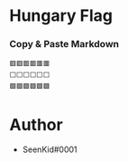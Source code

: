 # Hungary Flag

### Copy & Paste Markdown

```
🟥🟥🟥🟥🟥🟥
⬜️⬜️⬜️⬜️⬜️⬜️
🟩🟩🟩🟩🟩🟩
```

# Author

- SeenKid#0001
